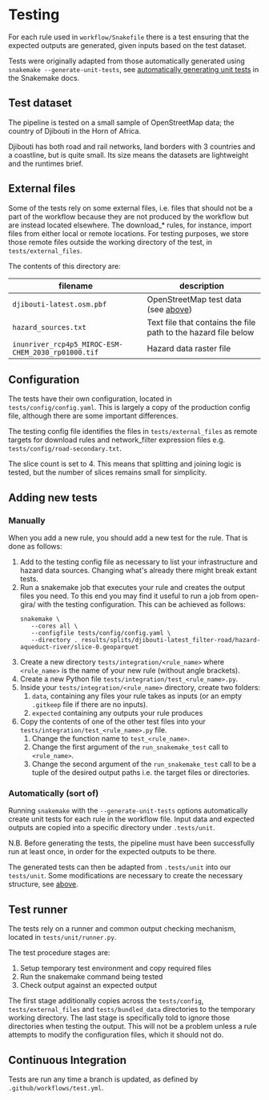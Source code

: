 # Testing

For each rule used in `workflow/Snakefile` there is a test ensuring that the
expected outputs are generated, given inputs based on the test dataset.

Tests were originally adapted from those automatically generated using
`snakemake --generate-unit-tests`, see [automatically generating unit
tests](https://snakemake.readthedocs.io/en/stable/snakefiles/testing.html) in
the Snakemake docs.

## Test dataset

The pipeline is tested on a small sample of OpenStreetMap data; the country of
Djibouti in the Horn of Africa.

Djibouti has both road and rail networks, land borders with 3 countries and a
coastline, but is quite small. Its size means the datasets are lightweight and
the runtimes brief.

## External files

Some of the tests rely on some external files, i.e. files that should not be a
part of the workflow because they are not produced by the workflow but are
instead located elsewhere. The download\_\* rules, for instance, import files
from either local or remote locations. For testing purposes, we store those
remote files outside the working directory of the test, in
`tests/external_files`.

The contents of this directory are:

| filename                                           | description                                                    |
| -------------------------------------------------- | -------------------------------------------------------------- |
| `djibouti-latest.osm.pbf`                          | OpenStreetMap test data (see [above](#test-dataset))           |
| `hazard_sources.txt`                               | Text file that contains the file path to the hazard file below |
| `inunriver_rcp4p5_MIROC-ESM-CHEM_2030_rp01000.tif` | Hazard data raster file                                        |

## Configuration

The tests have their own configuration, located in `tests/config/config.yaml`.
This is largely a copy of the production config file, although there are some
important differences.

The testing config file identifies the files in `tests/external_files` as
remote targets for download rules and network_filter expression files e.g.
`tests/config/road-secondary.txt`.

The slice count is set to 4. This means that splitting and joining logic is
tested, but the number of slices remains small for simplicity.

## Adding new tests

### Manually

When you add a new rule, you should add a new test for the rule.
That is done as follows:

1. Add to the testing config file as necessary to list your infrastructure
   and hazard data sources. Changing what's already there might break extant
   tests.
2. Run a snakemake job that executes your rule and creates the output files you
   need. To this end you may find it useful to run a job from open-gira/ with the
   testing configuration. This can be achieved as follows:
   ```
   snakemake \
      --cores all \
      --configfile tests/config/config.yaml \
      --directory . results/splits/djibouti-latest_filter-road/hazard-aqueduct-river/slice-0.geoparquet
   ```
3. Create a new directory `tests/integration/<rule_name>` where `<rule_name>` is
   the name of your new rule (without angle brackets).
4. Create a new Python file `tests/integration/test_<rule_name>.py`.
5. Inside your `tests/integration/<rule_name>` directory, create two folders:
   1. `data`, containing any files your rule takes as inputs (or an empty
      `.gitkeep` file if there are no inputs).
   2. `expected` containing any outputs your rule produces
6. Copy the contents of one of the other test files into your
   `tests/integration/test_<rule_name>.py` file.
   1. Change the function name to `test_<rule_name>`.
   2. Change the first argument of the `run_snakemake_test` call to `<rule_name>`.
   3. Change the second argument of the `run_snakemake_test` call to be a tuple
      of the desired output paths i.e. the target files or directories.

### Automatically (sort of)

Running `snakemake` with the `--generate-unit-tests` options automatically
create unit tests for each rule in the workflow file. Input data and expected
outputs are copied into a specific directory under `.tests/unit`.

N.B. Before generating the tests, the pipeline must have been successfully run
at least once, in order for the expected outputs to be there.

The generated tests can then be adapted from `.tests/unit` into our
`tests/unit`. Some modifications are necessary to create the necessary
structure, see [above](#manually).

## Test runner

The tests rely on a runner and common output checking mechanism, located in
`tests/unit/runner.py`.

The test procedure stages are:

1. Setup temporary test environment and copy required files
2. Run the snakemake command being tested
3. Check output against an expected output

The first stage additionally copies across the `tests/config`,
`tests/external_files` and `tests/bundled_data` directories to the temporary
working directory. The last stage is specifically told to ignore those
directories when testing the output. This will not be a problem unless a rule
attempts to modify the configuration files, which it should not do.

## Continuous Integration

Tests are run any time a branch is updated, as defined by
`.github/workflows/test.yml`.

